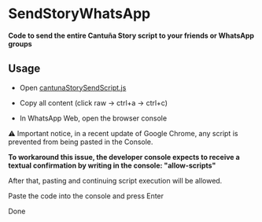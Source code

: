 # SendStoryWhatsApp

**Code to send the entire Cantuña Story script to your friends or WhatsApp groups**

## Usage

- Open [cantunaStorySendScript.js](https://github.com/Matt-Fontes/SendScriptWhatsApp/blob/main/cantunaStorySendScript.js)  

- Copy all content (click raw -> ctrl+a -> ctrl+c)

- In WhatsApp Web, open the browser console

⚠️ Important notice, in a recent update of Google Chrome, any script is prevented from being pasted in the Console.

**To workaround this issue, the developer console expects to receive a textual confirmation by writing in the console: "allow-scripts"**

After that, pasting and continuing script execution will be allowed.

Paste the code into the console and press Enter

Done
